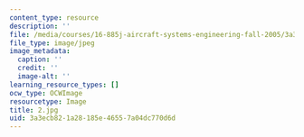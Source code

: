 ```yaml
---
content_type: resource
description: ''
file: /media/courses/16-885j-aircraft-systems-engineering-fall-2005/3a3ecb821a28185e46557a04dc770d6d_2.jpg
file_type: image/jpeg
image_metadata:
  caption: ''
  credit: ''
  image-alt: ''
learning_resource_types: []
ocw_type: OCWImage
resourcetype: Image
title: 2.jpg
uid: 3a3ecb82-1a28-185e-4655-7a04dc770d6d
---
```

